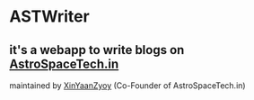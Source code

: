 # ASTWriter
## it's a webapp to write blogs on [AstroSpaceTech.in](https://astrospacetech.in)

maintained by [XinYaanZyoy](https://XinYaanZyoy.github.io) (Co-Founder of AstroSpaceTech.in)